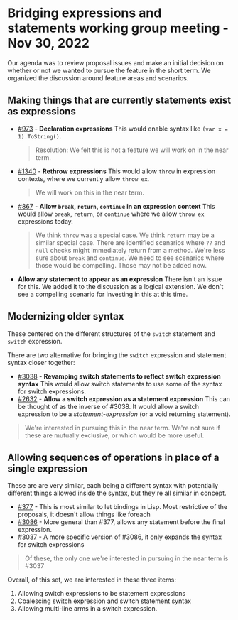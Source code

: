 # Bridging expressions and statements working group meeting - Nov 30, 2022

Our agenda was to review proposal issues and make an initial decision on whether or not we wanted to pursue the feature in the short term. We organized the discussion around feature areas and scenarios.

## Making things that are currently statements exist as expressions

- [#973](https://github.com/dotnet/csharplang/issues/973) - **Declaration expressions**
  This would enable syntax like `(var x = 1).ToString()`.
  > Resolution: We felt this is not a feature we will work on in the near term.
- [#1340](https://github.com/dotnet/csharplang/issues/1340) - **Rethrow expressions**
  This would allow `throw` in expression contexts, where we currently allow `throw ex`.
  > We will work on this in the near term.
- [#867](https://github.com/dotnet/csharplang/issues/867) - **Allow `break`, `return`, `continue` in an expression context**
  This would allow `break`, `return`, or `continue` where we allow `throw ex` expressions today.
  > We think `throw` was a special case. We think `return` may be a similar special case. There are identified scenarios where `??` and `null` checks might immediately return from a method. We're less sure about `break` and `continue`. We need to see scenarios where those would be compelling. Those may not be added now.
- **Allow any statement to appear as an expression**
  There isn't an issue for this. We added it to the discussion as a logical extension. We don't see a compelling scenario for investing in this at this time.

## Modernizing older syntax

These centered on the different structures of the `switch` statement and `switch` expression.

There are two alternative for bringing the `switch` expression and statement syntax closer together:

- [#3038](https://github.com/dotnet/csharplang/issues/3038) - **Revamping switch statements to reflect switch expression syntax**
  This would allow switch statements to use some of the syntax for switch expressions.
- [#2632](https://github.com/dotnet/csharplang/issues/2632) - **Allow a switch expression as a statement expression**
  This can be thought of as the inverse of #3038. It would allow a switch expression to be a *statement-expression* (or a void returning statement).

> We're interested in pursuing this in the near term. We're not sure if these are mutually exclusive, or which would be more useful.

## Allowing sequences of operations in place of a single expression

These are are very similar, each being a different syntax with potentially different things allowed inside the syntax, but they're all similar in concept.

- [#377](https://github.com/dotnet/csharplang/issues/377) - This is most similar to let bindings in Lisp. Most restrictive of the proposals, it doesn't allow things like foreach
- [#3086](https://github.com/dotnet/csharplang/issues/3086) - More general than #377, allows any statement before the final expression.
- [#3037](https://github.com/dotnet/csharplang/issues/3037) - A more specific version of #3086, it only expands the syntax for switch expressions

> Of these, the only one we're interested in pursuing in the near term is #3037

Overall, of this set, we are interested in these three items:

1. Allowing switch expressions to be statement expressions
1. Coalescing switch expression and switch statement syntax
1. Allowing multi-line arms in a switch expression.
